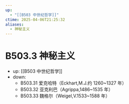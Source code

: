 ```yaml
---
up:
  - "[[B503 中世纪哲学]]"
ctime: 2025-04-06T21:25:32
aliases:
  - 神秘主义
---
```


# B503.3 神秘主义

- up: [[B503 中世纪哲学]]
- down:	
	- B503.31 爱克哈特（Eckhart,M.J.约 1260~1327 年）
	- B503.32 亚克利巴（Agrippa,1486~1535 年）
	- B503.33 魏格尔（Weigel,V.1533~1588 年）
	

